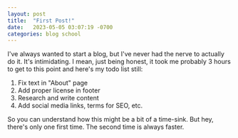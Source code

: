 ```yaml
---
layout: post
title:  "First Post!"
date:   2023-05-05 03:07:19 -0700
categories: blog school
---
```

I've always wanted to start a blog, but I've never had the nerve to actually do it. It's intimidating. I mean, just being honest, it took me probably 3 hours to get to this point and here's my todo list still:

1. Fix text in "About" page
2. Add proper license in footer
3. Research and write content
4. Add social media links, terms for SEO, etc.

So you can understand how this might be a bit of a time-sink. But hey, there's only one first time. The second time is always faster.